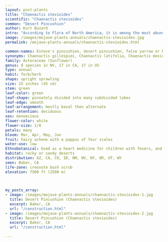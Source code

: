 ```yaml
---
layout: post-plants
title: "Chaenactis stevioides"
scientific: "Chaenactis stevioides"
common: "Desert Pincushion"
author: Kurt Buzard
intro: "According to Flora of North America, it is among the most abundant spring wildflowers in the higher Mojave Desert and southern Great Basin. The stems are hairy with cobwebby fibers which thin with age. The leaves are pinnately divided into many subdivided lobes. The plant blooms from March to June. The inflorescence bears several flower heads on a tall peduncle. Each head is lined with rigid, hairy and glandular phyllaries and filled with white, pink, or pale yellow disk flowers, the ones in the middle smaller and somewhat tubular, and the ones nearer to the edge larger and open-faced, resembling ray florets. The fruit is a hairy achene with a pappus of four scales."
image: /images/mojave-plants-annuals/chaenactis-stevioides.jpg
permalink: /mojave-plants-annuals/chaenactis-stevioides.html

common-names: Esteve's pincushion, desert pincushion, false yarrow or broad-leaved Chaenactis, Steve's Dustymaiden
synonyms: Chaenactis gillespiei, Chaenactis latifolia, Chaenactis mexicana, Chaenactis stevioides var. brachypappa, Chaenactis stevioides var. thornberi
family: Asteraceae (Sunflower)
genus: 8 species in NV, 17 in CA, 17 in US
type: annual
habit: forb/herb
shape: upright sprawling
size: 15 inches (45 cm)
stem: green 
leaf-color: green
leaf-shape: pinnately divided into many subdivided lobes
leaf-edge: smooth
leaf-arrangement: mostly basal then alternate
leaf-retention: deciduous
sex: monoecious
flower-color: white
flower-size: 1/8
petals: many
bloom: Mar, Apr, May, Jun
fruit: hairy achene with a pappus of four scales
water-use: low
Ethnobotanical: Used as a heart medicine for children with fevers, and as a glue to bind ceremonial items
habitat: rocky or sandy deserts
distribution: AZ, CA, CO, ID, NM, NV, NY, OR, UT, WY
seen: Baker, CA
life-zone: creosote bush scrub
elevation: 7500 ft (2500 m)
 
   

my_posts_array:
- image: /images/mojave-plants-annuals/chaenactis-stevioides-1.jpg
  title: Desert Pincushion (Chaenactis stevioides)
  excerpt: Baker, CA
  url: "/construction.html"
- image: /images/mojave-plants-annuals/chaenactis-stevioides-2.jpg
  title: Desert Pincushion (Chaenactis stevioides)
  excerpt: Baker, CA
  url: "/construction.html"
 
---
```

  
  
 <p></p>
  